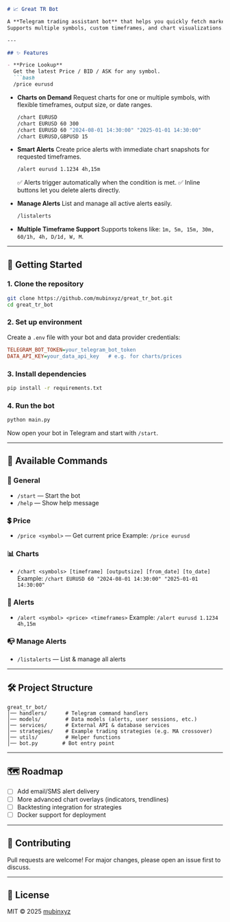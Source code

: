 ````markdown
# 📈 Great TR Bot

A **Telegram trading assistant bot** that helps you quickly fetch market data, charts, and manage price alerts — all from within Telegram.  
Supports multiple symbols, custom timeframes, and chart visualizations.

---

## ✨ Features

- **Price Lookup**  
  Get the latest Price / BID / ASK for any symbol.  
  ```bash
  /price eurusd
````

* **Charts on Demand**
  Request charts for one or multiple symbols, with flexible timeframes, output size, or date ranges.

  ```bash
  /chart EURUSD
  /chart EURUSD 60 300
  /chart EURUSD 60 "2024-08-01 14:30:00" "2025-01-01 14:30:00"
  /chart EURUSD,GBPUSD 15
  ```

* **Smart Alerts**
  Create price alerts with immediate chart snapshots for requested timeframes.

  ```bash
  /alert eurusd 1.1234 4h,15m
  ```

  ✅ Alerts trigger automatically when the condition is met.
  ✅ Inline buttons let you delete alerts directly.

* **Manage Alerts**
  List and manage all active alerts easily.

  ```bash
  /listalerts
  ```

* **Multiple Timeframe Support**
  Supports tokens like: `1m, 5m, 15m, 30m, 60/1h, 4h, D/1d, W, M`.

---

## 🚀 Getting Started

### 1. Clone the repository

```bash
git clone https://github.com/mubinxyz/great_tr_bot.git
cd great_tr_bot
```

### 2. Set up environment

Create a `.env` file with your bot and data provider credentials:

```ini
TELEGRAM_BOT_TOKEN=your_telegram_bot_token
DATA_API_KEY=your_data_api_key   # e.g. for charts/prices
```

### 3. Install dependencies

```bash
pip install -r requirements.txt
```

### 4. Run the bot

```bash
python main.py
```

Now open your bot in Telegram and start with `/start`.

---

## 📌 Available Commands

### 💬 General

* `/start` — Start the bot
* `/help` — Show help message

### 💲 Price

* `/price <symbol>` — Get current price
  Example: `/price eurusd`

### 📊 Charts

* `/chart <symbols> [timeframe] [outputsize] [from_date] [to_date]`
  Example: `/chart EURUSD 60 "2024-08-01 14:30:00" "2025-01-01 14:30:00"`

### 🚨 Alerts

* `/alert <symbol> <price> <timeframes>`
  Example: `/alert eurusd 1.1234 4h,15m`

### 📭 Manage Alerts

* `/listalerts` — List & manage all alerts

---

## 🛠 Project Structure

```
great_tr_bot/
│── handlers/      # Telegram command handlers
│── models/        # Data models (alerts, user sessions, etc.)
│── services/      # External API & database services
│── strategies/    # Example trading strategies (e.g. MA crossover)
│── utils/         # Helper functions
│── bot.py        # Bot entry point
```

---

## 🗺 Roadmap

* [ ] Add email/SMS alert delivery
* [ ] More advanced chart overlays (indicators, trendlines)
* [ ] Backtesting integration for strategies
* [ ] Docker support for deployment

---

## 🤝 Contributing

Pull requests are welcome! For major changes, please open an issue first to discuss.

---

## 📜 License

MIT © 2025 [mubinxyz](https://github.com/mubinxyz)

```
